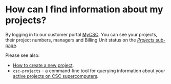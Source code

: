 # How can I find information about my projects?

By logging in to our customer portal [MyCSC](https://my.csc.fi). You can see
your projects, their project numbers, managers and Billing Unit status on the
[*Projects* sub-page](https://my.csc.fi/projects).

Please see also:

* [How to create a new project](../../accounts/how-to-create-new-project.md).
* `csc-projects` – a command-line tool for querying information about your
  [active projects on CSC supercomputers](../../computing/index.md#projects-and-quotas).
